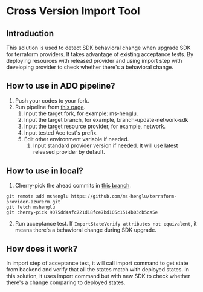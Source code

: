 # Cross Version Import Tool

## Introduction
This solution is used to detect SDK behavioral change when upgrade SDK for terraform providers. It takes advantage of existing acceptance tests. By deploying resources with released provider and using import step with developing provider to check whether there's a behavioral change.

## How to use in ADO pipeline?
1. Push your codes to your fork. 
2. Run pipeline from [this page](https://dev.azure.com/azclitools/internal/_build?definitionId=49).
   1. Input the target fork, for example: ms-henglu.
   2. Input the target branch, for example, branch-update-network-sdk
   2. Input the target resource provider, for example, network.
   3. Input tested Acc test's prefix.
   4. Edit other environment variable if needed.
      1. Input standard provider version if needed. It will use latest released provider by default.

## How to use in local?
1. Cherry-pick the ahead commits in [this branch](https://github.com/ms-henglu/terraform-provider-azurerm/tree/feature-breaking-change-detection).
```shell
git remote add mshenglu https://github.com/ms-henglu/terraform-provider-azurerm.git
git fetch mshenglu
git cherry-pick 9075dd4afc721d18fce7bd105c1514b03cb5ca5e
```
2. Run acceptance test. If `ImportStateVerify attributes not equivalent`, it means there's a behavioral change during SDK upgrade.

## How does it work?
In import step of acceptance test, it will call import command to get state from backend and verify that all the states match with deployed states. In this solution, it uses import command but with new SDK to check whether there's a change comparing to deployed states.
